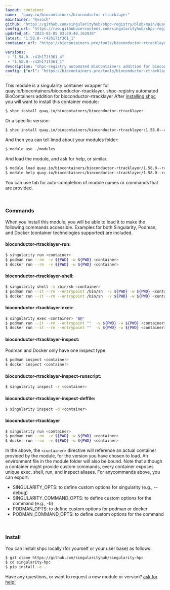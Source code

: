 ```yaml
---
layout: container
name:  "quay.io/biocontainers/bioconductor-rtracklayer"
maintainer: "@vsoch"
github: "https://github.com/singularityhub/shpc-registry/blob/main/quay.io/biocontainers/bioconductor-rtracklayer/container.yaml"
config_url: "https://raw.githubusercontent.com/singularityhub/shpc-registry/main/quay.io/biocontainers/bioconductor-rtracklayer/container.yaml"
updated_at: "2023-03-05 03:29:48.163938"
latest: "1.58.0--r42h171f361_1"
container_url: "https://biocontainers.pro/tools/bioconductor-rtracklayer"

versions:
 - "1.54.0--r41h171f361_4"
 - "1.58.0--r42h171f361_1"
description: "shpc-registry automated BioContainers addition for bioconductor-rtracklayer"
config: {"url": "https://biocontainers.pro/tools/bioconductor-rtracklayer", "maintainer": "@vsoch", "description": "shpc-registry automated BioContainers addition for bioconductor-rtracklayer", "latest": {"1.58.0--r42h171f361_1": "sha256:1d37150196f0ce79832513502ee5ab0c6833f031bc3008da04b319333cb0ee3a"}, "tags": {"1.54.0--r41h171f361_4": "sha256:f0e768aa1a38d9a4fd592d90363b54de8fe61b6752192bdcf7d990b4c2b33099", "1.58.0--r42h171f361_1": "sha256:1d37150196f0ce79832513502ee5ab0c6833f031bc3008da04b319333cb0ee3a"}, "docker": "quay.io/biocontainers/bioconductor-rtracklayer"}
---
```


This module is a singularity container wrapper for quay.io/biocontainers/bioconductor-rtracklayer.
shpc-registry automated BioContainers addition for bioconductor-rtracklayer
After [installing shpc](#install) you will want to install this container module:


```bash
$ shpc install quay.io/biocontainers/bioconductor-rtracklayer
```

Or a specific version:

```bash
$ shpc install quay.io/biocontainers/bioconductor-rtracklayer:1.58.0--r42h171f361_1
```

And then you can tell lmod about your modules folder:

```bash
$ module use ./modules
```

And load the module, and ask for help, or similar.

```bash
$ module load quay.io/biocontainers/bioconductor-rtracklayer/1.58.0--r42h171f361_1
$ module help quay.io/biocontainers/bioconductor-rtracklayer/1.58.0--r42h171f361_1
```

You can use tab for auto-completion of module names or commands that are provided.

<br>

### Commands

When you install this module, you will be able to load it to make the following commands accessible.
Examples for both Singularity, Podman, and Docker (container technologies supported) are included.

#### bioconductor-rtracklayer-run:

```bash
$ singularity run <container>
$ podman run --rm  -v ${PWD} -w ${PWD} <container>
$ docker run --rm  -v ${PWD} -w ${PWD} <container>
```

#### bioconductor-rtracklayer-shell:

```bash
$ singularity shell -s /bin/sh <container>
$ podman run --it --rm --entrypoint /bin/sh  -v ${PWD} -w ${PWD} <container>
$ docker run --it --rm --entrypoint /bin/sh  -v ${PWD} -w ${PWD} <container>
```

#### bioconductor-rtracklayer-exec:

```bash
$ singularity exec <container> "$@"
$ podman run --it --rm --entrypoint ""  -v ${PWD} -w ${PWD} <container> "$@"
$ docker run --it --rm --entrypoint ""  -v ${PWD} -w ${PWD} <container> "$@"
```

#### bioconductor-rtracklayer-inspect:

Podman and Docker only have one inspect type.

```bash
$ podman inspect <container>
$ docker inspect <container>
```

#### bioconductor-rtracklayer-inspect-runscript:

```bash
$ singularity inspect -r <container>
```

#### bioconductor-rtracklayer-inspect-deffile:

```bash
$ singularity inspect -d <container>
```



#### bioconductor-rtracklayer

```bash
$ singularity run <container>
$ podman run --rm  -v ${PWD} -w ${PWD} <container>
$ docker run --rm  -v ${PWD} -w ${PWD} <container>
```


In the above, the `<container>` directive will reference an actual container provided
by the module, for the version you have chosen to load. An environment file in the
module folder will also be bound. Note that although a container
might provide custom commands, every container exposes unique exec, shell, run, and
inspect aliases. For anycommands above, you can export:

 - SINGULARITY_OPTS: to define custom options for singularity (e.g., --debug)
 - SINGULARITY_COMMAND_OPTS: to define custom options for the command (e.g., -b)
 - PODMAN_OPTS: to define custom options for podman or docker
 - PODMAN_COMMAND_OPTS: to define custom options for the command

<br>

### Install

You can install shpc locally (for yourself or your user base) as follows:

```bash
$ git clone https://github.com/singularityhub/singularity-hpc
$ cd singularity-hpc
$ pip install -e .
```

Have any questions, or want to request a new module or version? [ask for help!](https://github.com/singularityhub/singularity-hpc/issues)